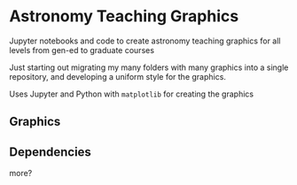 # Astronomy Teaching Graphics
Jupyter notebooks and code to create astronomy teaching graphics for all levels from gen-ed to graduate courses

Just starting out migrating my many folders with many graphics into a single repository, and developing a uniform
style for the graphics.

Uses Jupyter and Python with `matplotlib` for creating the graphics

## Graphics

## Dependencies

more?
